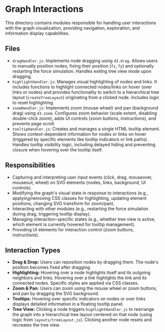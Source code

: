 # Graph Interactions

This directory contains modules responsible for handling user interactions with the graph visualization, providing navigation, exploration, and information display capabilities.

## Files

- `dragHandler.js`: Implements node dragging using `d3.drag`. Allows users to manually position nodes, fixing their position (`fx`, `fy`) and optionally restarting the force simulation. Handles exiting tree view mode upon dragging.
- `highlightHandler.js`: Manages visual highlighting of nodes and links. It includes functions to highlight connected nodes/links on hover (over links or nodes) and provides functionality to switch to a hierarchical tree layout (`createTreeLayout`) originating from a clicked node. Includes logic to reset highlighting.
- `zoomHandler.js`: Implements zoom (mouse wheel) and pan (background drag) using `d3.zoom`. Configures zoom behavior (scale extent, disabling double-click zoom), adds UI controls (zoom buttons, instructions), and prevents page scroll.
- `tooltipHandler.js`: Creates and manages a single HTML tooltip element. Shows context-dependent information for nodes or links on hover (triggered by specific elements like tooltip indicators or link paths). Handles tooltip visibility logic, including delayed hiding and preventing closure when hovering over the tooltip itself.

## Responsibilities

- Capturing and interpreting user input events (click, drag, mouseover, mouseout, wheel) on SVG elements (nodes, links, background, UI controls).
- Modifying the graph's visual state in response to interactions (e.g., applying/removing CSS classes for highlighting, updating element positions, changing SVG transform for zoom/pan).
- Interacting with other modules (e.g., restarting the force simulation during drag, triggering tooltip display).
- Managing interaction-specific states (e.g., whether tree view is active, which element is currently hovered for tooltip management).
- Providing UI elements for interaction control (zoom buttons, instructions).

## Interaction Types

- **Drag & Drop:** Users can reposition nodes by dragging them. The node's position becomes fixed after dragging.
- **Highlighting:** Hovering over a node highlights itself and its outgoing neighbors and links. Hovering over a link highlights the link and its connected nodes. Specific styles are applied via CSS classes.
- **Zoom & Pan:** Users can zoom using the mouse wheel or zoom buttons, and pan by dragging the SVG background.
- **Tooltips:** Hovering over specific indicators on nodes or over links displays detailed information in a floating tooltip panel.
- **Tree View:** Clicking a node triggers `highlightHandler.js` to rearrange the graph into a hierarchical tree layout centered on that node (using logic from `layouts/treeLayout.js`). Clicking another node resets and recreates the tree view.
